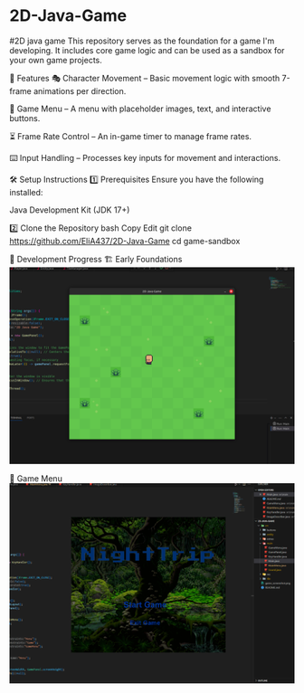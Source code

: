 # 2D-Java-Game

#2D java game
This repository serves as the foundation for a game I'm developing. It includes core game logic and can be used as a sandbox for your own game projects.

🚀 Features
🎭 Character Movement – Basic movement logic with smooth 7-frame animations per direction.

📜 Game Menu – A menu with placeholder images, text, and interactive buttons.

⏳ Frame Rate Control – An in-game timer to manage frame rates.

⌨️ Input Handling – Processes key inputs for movement and interactions.

🛠 Setup Instructions
1️⃣ Prerequisites
Ensure you have the following installed:

Java Development Kit (JDK 17+)

2️⃣ Clone the Repository
bash
Copy
Edit
git clone https://github.com/EliA437/2D-Java-Game
cd game-sandbox  

📸 Development Progress
🏗️ Early Foundations
![Alt text](game_screenshot.png)

🎨 Game Menu
![Alt text](game_screenshot_2.png)